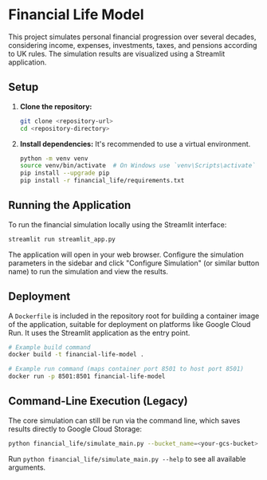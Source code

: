 # Financial Life Model

This project simulates personal financial progression over several decades, considering income, expenses, investments, taxes, and pensions according to UK rules. The simulation results are visualized using a Streamlit application.

## Setup

1.  **Clone the repository:**
    ```bash
    git clone <repository-url>
    cd <repository-directory>
    ```
2.  **Install dependencies:**
    It's recommended to use a virtual environment.
    ```bash
    python -m venv venv
    source venv/bin/activate  # On Windows use `venv\Scripts\activate`
    pip install --upgrade pip
    pip install -r financial_life/requirements.txt
    ```

## Running the Application

To run the financial simulation locally using the Streamlit interface:

```bash
streamlit run streamlit_app.py
```

The application will open in your web browser. Configure the simulation parameters in the sidebar and click "Configure Simulation" (or similar button name) to run the simulation and view the results.

## Deployment

A `Dockerfile` is included in the repository root for building a container image of the application, suitable for deployment on platforms like Google Cloud Run. It uses the Streamlit application as the entry point.

```bash
# Example build command
docker build -t financial-life-model .

# Example run command (maps container port 8501 to host port 8501)
docker run -p 8501:8501 financial-life-model
```

## Command-Line Execution (Legacy)

The core simulation can still be run via the command line, which saves results directly to Google Cloud Storage:

```bash
python financial_life/simulate_main.py --bucket_name=<your-gcs-bucket> [other arguments...]
```
Run `python financial_life/simulate_main.py --help` to see all available arguments.